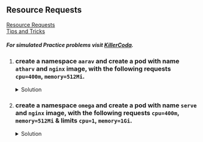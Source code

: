 ## Resource Requests

[Resource Requests](https://kubernetes.io/docs/concepts/configuration/manage-resources-containers/)
</br>
[Tips and Tricks](../../tips_and_tricks.md)

##### For simulated Practice problems visit [KillerCoda](https://killercoda.com/amitk).


1. ### create a namespace `aarav` and create a pod with name `atharv` and `nginx` image, with the following requests `cpu=400m`, `memory=512Mi`. 

    <details><summary>Solution</summary>
      <p>

      ```bash
      # create namespace
      k create ns aarav

      # k run atharv --image=nginx -n aarav --dry-run=client -o yaml > quota.yaml
      apiVersion: v1
      kind: pod
      metadata:
        name: atharv
        namespace: aarav
      spec:
        containers:
        - image: nginx
          name: atharv
          resources:
            requests:
              cpu: "400m"
              memory: 512Mi
        dnsPolicy: ClusterFirst
        restartPolicy: Always

      k create -f pod.yaml
      ```

      </p>
    </details>


1. ### create a namespace `omega` and create a pod with name `serve` and `nginx` image, with the following requests `cpu=400m`, `memory=512Mi` & limits `cpu=1`, `memory=1Gi`. 

    <details><summary>Solution</summary>
      <p>

      ```bash
      # create namespace
      k create ns omega

      # k run serve --image=nginx -n omega --dry-run=client -o yaml > quota.yaml
      apiVersion: v1
      kind: pod
      metadata:
        name: serve
        namespace: omega
      spec:
        containers:
        - image: nginx
          name: serve
          resources:
            requests:
              cpu: "400m"
              memory: 512Mi
            limits:
              cpu: 1
              memory: 1Gi
        dnsPolicy: ClusterFirst
        restartPolicy: Always

      k create -f pod.yaml
      ```

      </p>
    </details>
